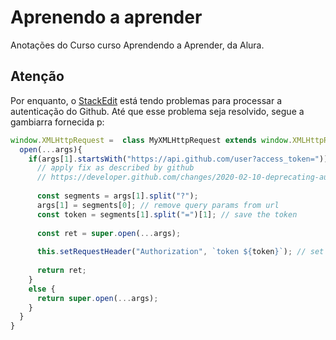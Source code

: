 # Aprenendo a aprender

Anotações do Curso curso Aprendendo a Aprender, da Alura.

## Atenção

Por enquanto, o [StackEdit](https://stackedit.io/) está tendo problemas para processar a autenticação do Github. Até que esse problema seja resolvido, segue a gambiarra fornecida p:

```js
window.XMLHttpRequest =  class MyXMLHttpRequest extends window.XMLHttpRequest {
  open(...args){
    if(args[1].startsWith("https://api.github.com/user?access_token=")) {
      // apply fix as described by github
      // https://developer.github.com/changes/2020-02-10-deprecating-auth-through-query-param/#changes-to-make
  
      const segments = args[1].split("?");
      args[1] = segments[0]; // remove query params from url
      const token = segments[1].split("=")[1]; // save the token
      
      const ret = super.open(...args);
      
      this.setRequestHeader("Authorization", `token ${token}`); // set required header
      
      return ret;
    }
    else {
      return super.open(...args);
    }
  }
}
```



<!--stackedit_data:
eyJoaXN0b3J5IjpbMTUwNDcxNjYwMCwtMjAyOTUyMTM0OV19
-->